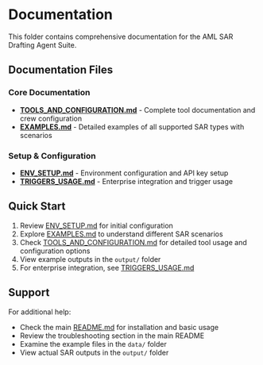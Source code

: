 # Documentation

This folder contains comprehensive documentation for the AML SAR Drafting Agent Suite.

## Documentation Files

### Core Documentation
- **[TOOLS_AND_CONFIGURATION.md](TOOLS_AND_CONFIGURATION.md)** - Complete tool documentation and crew configuration
- **[EXAMPLES.md](EXAMPLES.md)** - Detailed examples of all supported SAR types with scenarios

### Setup & Configuration  
- **[ENV_SETUP.md](ENV_SETUP.md)** - Environment configuration and API key setup
- **[TRIGGERS_USAGE.md](TRIGGERS_USAGE.md)** - Enterprise integration and trigger usage



## Quick Start

1. Review [ENV_SETUP.md](ENV_SETUP.md) for initial configuration
2. Explore [EXAMPLES.md](EXAMPLES.md) to understand different SAR scenarios  
3. Check [TOOLS_AND_CONFIGURATION.md](TOOLS_AND_CONFIGURATION.md) for detailed tool usage and configuration options
5. View example outputs in the `output/` folder
4. For enterprise integration, see [TRIGGERS_USAGE.md](TRIGGERS_USAGE.md)

## Support

For additional help:
- Check the main [README.md](../README.md) for installation and basic usage
- Review the troubleshooting section in the main README
- Examine the example files in the `data/` folder
- View actual SAR outputs in the `output/` folder
